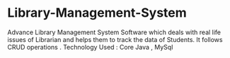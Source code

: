 # Library-Management-System
Advance Library Management System Software which deals with real life issues of Librarian and helps them to track the data of Students. It follows CRUD operations . Technology Used : Core Java , MySql 
